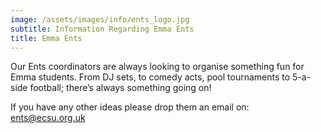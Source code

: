 ```yaml
---
image: /assets/images/info/ents_logo.jpg
subtitle: Information Regarding Emma Ents
title: Emma Ents
---
```


Our Ents coordinators are always looking to organise something fun for Emma students. From DJ sets, to comedy acts, pool tournaments to 5-a-side football; there’s always something going on!

If you have any other ideas please drop them an email on: ents@ecsu.org.uk
